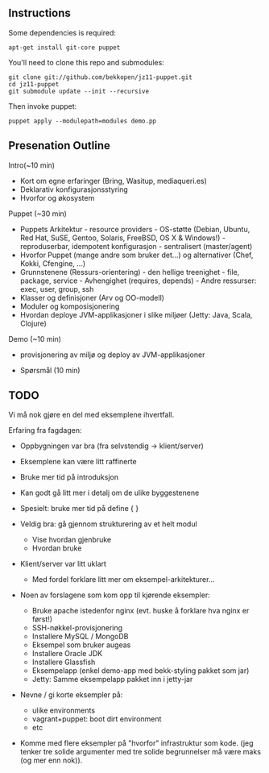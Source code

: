 Instructions
------------

Some dependencies is required:

    apt-get install git-core puppet

You'll need to clone this repo and submodules:

    git clone git://github.com/bekkopen/jz11-puppet.git
    cd jz11-puppet
    git submodule update --init --recursive

Then invoke puppet:

    puppet apply --modulepath=modules demo.pp


Presenation Outline
-------------------

Intro(~10 min)

* Kort om egne erfaringer (Bring, Wasitup, mediaqueri.es)
* Deklarativ konfigurasjonsstyring 
* Hvorfor og økosystem

Puppet (~30 min)

* Puppets Arkitektur - resource providers - OS-støtte (Debian, Ubuntu, Red Hat, SuSE, Gentoo, Solaris, FreeBSD, OS X & Windows!) - reproduserbar, idempotent konfigurasjon - sentralisert (master/agent)
* Hvorfor Puppet (mange andre som bruker det...) og alternativer (Chef, Kokki, Cfengine, ...)
* Grunnstenene (Ressurs-orientering) - den hellige treenighet - file, package, service - Avhengighet (requires, depends) - Andre ressurser: exec, user, group, ssh
* Klasser og definisjoner (Arv og OO-modell)
* Moduler og komposisjonering
* Hvordan deploye JVM-applikasjoner i slike miljøer (Jetty: Java, Scala, Clojure)

Demo (~10 min)

* provisjonering av miljø og deploy av JVM-applikasjoner

- Spørsmål (10 min) 


TODO
----

Vi må nok gjøre en del med eksemplene ihvertfall.

Erfaring fra fagdagen:

* Oppbygningen var bra (fra selvstendig -> klient/server)
* Eksemplene kan være litt raffinerte
* Bruke mer tid på introduksjon
* Kan godt gå litt mer i detalj om de ulike byggestenene
* Spesielt: bruke mer tid på define { }
* Veldig bra: gå gjennom strukturering av et helt modul
  - Vise hvordan gjenbruke
  - Hvordan bruke

* Klient/server var litt uklart
  - Med fordel forklare litt mer om eksempel-arkitekturer...

* Noen av forslagene som kom opp til kjørende eksempler:
  - Bruke apache istedenfor nginx (evt. huske å forklare hva nginx er først!)
  - SSH-nøkkel-provisjonering
  - Installere MySQL / MongoDB
  - Eksempel som bruker augeas
  - Installere Oracle JDK
  - Installere Glassfish
  - Eksempelapp (enkel demo-app med bekk-styling pakket som jar)
  - Jetty: Samme eksempelapp pakket inn i jetty-jar

* Nevne / gi korte eksempler på:
  - ulike environments
  - vagrant+puppet: boot dirt environment
  - etc

* Komme med flere eksempler på "hvorfor" infrastruktur som kode. (jeg tenker tre solide argumenter med tre solide begrunnelser må være maks (og mer enn nok)).
